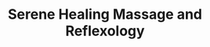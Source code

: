 ---
title: "Serene Healing Massage and Reflexology"
url: /chandler/serene-healing-massage-and-reflexology/
shop: massage
---